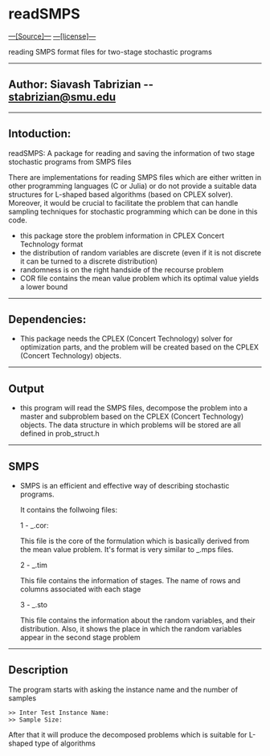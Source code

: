 #  readSMPS

[—[Source]—](https://github.com/siavashtab/readSMPS-CPP/tree/master/src)
[—[license]—](https://github.com/siavashtab/readSMPS-CPP/blob/master/LICENSE)

reading SMPS format files for two-stage stochastic programs

------------------

##  Author: Siavash Tabrizian -- stabrizian@smu.edu

------------------

## Intoduction:

readSMPS: A package for reading and saving the information of two stage stochastic programs from SMPS files

There are implementations for reading SMPS files which are either written in other 
programming languages (C or Julia) or do not provide a suitable data structures for L-shaped 
based algorithms (based on CPLEX solver). Moreover, it would be crucial to facilitate the problem that can handle sampling 
techniques for stochastic programming which can be done in this code.

-  this package store the problem information in CPLEX Concert Technology format
-  the distribution of random variables are discrete (even if it is not discrete it can be turned to a discrete distribution)
-  randomness is on the right handside of the recourse problem
-  COR file contains the mean value problem which its optimal value yields a lower bound

------------------

## Dependencies:

- This package needs the CPLEX (Concert Technology) solver for optimization parts, 
  and the problem will be created based on the  CPLEX (Concert Technology) objects.

------------------

## Output

- this program will read the SMPS files, decompose the problem
  into a master and subproblem based on the CPLEX (Concert Technology) objects. 
  The data structure in which problems will be stored are all defined in prob_struct.h

------------------

## SMPS 

- SMPS is an efficient and effective way of describing stochastic programs. 

  It contains the follwoing files:
  
  1 - _.cor:
  
     This file is the core of the formulation which is basically derived from the 
	 mean value problem. It's format is very similar to _.mps files.
	 
  2 - _.tim
    
	This file contains the information of stages. The name of rows and columns 
	associated with each stage
	
  3 - _.sto
  
    This file contains the information about the random variables, and their distribution.
	Also, it shows the place in which the random variables appear in the second stage problem

-------------------

## Description

The program starts with asking the instance name and the number of samples
~~~~
>> Inter Test Instance Name:
>> Sample Size:
~~~~
After that it will produce the decomposed problems which is suitable for 
L-shaped type of algorithms

